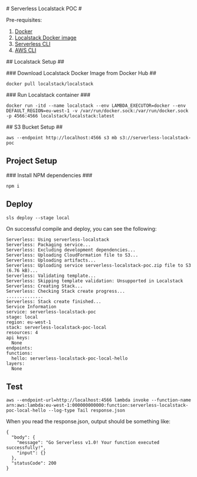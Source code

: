 # Serverless Localstack POC #

Pre-requisites:

1. [Docker](https://www.docker.com/get-started)  
2. [Localstack Docker image](https://hub.docker.com/r/localstack/localstack)
3. [Serverless CLI](https://www.serverless.com/framework/docs/getting-started/)
4. [AWS CLI](https://aws.amazon.com/cli/)

## Localstack Setup ##

### Download Localstack Docker Image from Docker Hub ##
```
docker pull localstack/localstack
```

### Run Localstack container ###

```
docker run -itd --name localstack --env LAMBDA_EXECUTOR=docker --env DEFAULT_REGION=eu-west-1 -v /var/run/docker.sock:/var/run/docker.sock -p 4566:4566 localstack/localstack:latest
```

## S3 Bucket Setup ##

```
aws --endpoint http://localhost:4566 s3 mb s3://serverless-localstack-poc
```

## Project Setup ##

### Install NPM dependencies ###
```
npm i
```

## Deploy ##

```
sls deploy --stage local
```

On successful compile and deploy, you can see the following:

```
Serverless: Using serverless-localstack
Serverless: Packaging service...
Serverless: Excluding development dependencies...
Serverless: Uploading CloudFormation file to S3...
Serverless: Uploading artifacts...
Serverless: Uploading service serverless-localstack-poc.zip file to S3 (6.76 kB)...
Serverless: Validating template...
Serverless: Skipping template validation: Unsupported in Localstack
Serverless: Creating Stack...
Serverless: Checking Stack create progress...
..............
Serverless: Stack create finished...
Service Information
service: serverless-localstack-poc
stage: local
region: eu-west-1
stack: serverless-localstack-poc-local
resources: 4
api keys:
  None
endpoints:
functions:
  hello: serverless-localstack-poc-local-hello
layers:
  None
```

## Test ##

```
aws --endpoint-url=http://localhost:4566 lambda invoke --function-name arn:aws:lambda:eu-west-1:000000000000:function:serverless-localstack-poc-local-hello --log-type Tail response.json
```

When you read the response.json, output should be something like:
```
{
  "body": {
    "message": "Go Serverless v1.0! Your function executed successfully!",
    "input": {}
  },
  "statusCode": 200
}
```
